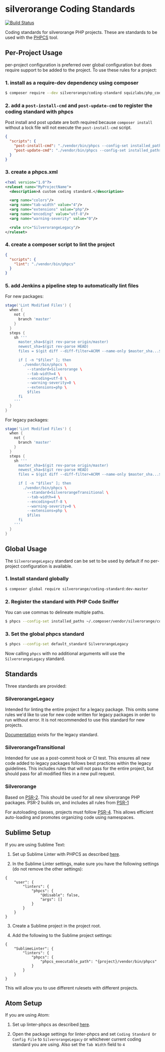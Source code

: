 silverorange Coding Standards
=============================
[![Build Status](https://travis-ci.org/silverorange/coding-standard.svg?branch=master)](https://travis-ci.org/silverorange/coding-standard)

Coding standards for silverorange PHP projects. These are standards to be used
with the [PHPCS](https://github.com/squizlabs/PHP_CodeSniffer/wiki) tool.

Per-Project Usage
-----------------
per-project configuration is preferred over global configuration but does
require support to be added to the project. To use these rules for a project:

### 1. install as a require-dev dependency using composer
```sh
$ composer require --dev silverorange/coding-standard squizlabs/php_codesniffer
```

### 2. add a `post-install-cmd` and `post-update-cmd` to register the coding standard with phpcs
Post install and post update are both required because `composer install` without a lock file will not execute the `post-install-cmd` script.
```json
{
  "scripts": {
    "post-install-cmd": "./vendor/bin/phpcs --config-set installed_paths vendor/silverorange/coding-standard/src",
    "post-update-cmd": "./vendor/bin/phpcs --config-set installed_paths vendor/silverorange/coding-standard/src"
  }
}
```

### 3. create a phpcs.xml
```xml
<?xml version="1.0"?>
<ruleset name="MyProjectName">
  <description>A custom coding standard.</description>

  <arg name="colors"/>
  <arg name="tab-width" value="4"/>
  <arg name="extensions" value="php"/>
  <arg name="encoding" value="utf-8"/>
  <arg name="warning-severity" value="0"/>

  <rule src="SilverorangeLegacy"/>
</ruleset>
```

### 4. create a composer script to lint the project
```json
{
  "scripts": {
    "lint": "./vendor/bin/phpcs"
  }
}
```

### 5. add Jenkins a pipeline step to automatically lint files
For new packages:
```groovy
stage('Lint Modified Files') {
  when {
    not {
      branch 'master'
    }
  }
  steps {
    sh '''
      master_sha=$(git rev-parse origin/master)
      newest_sha=$(git rev-parse HEAD)
      files = $(git diff --diff-filter=ACRM --name-only $master_sha...$newest_sha)

      if [ -n "$files" ]; then
        ./vendor/bin/phpcs \
          --standard=Silverorange \
          --tab-width=4 \
          --encoding=utf-8 \
          --warning-severity=0 \
          --extensions=php \
          $files
      fi
    '''
  }
}
```

For legacy packages:
```groovy
stage('Lint Modified Files') {
  when {
    not {
      branch 'master'
    }
  }
  steps {
    sh '''
      master_sha=$(git rev-parse origin/master)
      newest_sha=$(git rev-parse HEAD)
      files = $(git diff --diff-filter=ACRM --name-only $master_sha...$newest_sha)

      if [ -n "$files" ]; then
        ./vendor/bin/phpcs \
          --standard=SilverorangeTransitional \
          --tab-width=4 \
          --encoding=utf-8 \
          --warning-severity=0 \
          --extensions=php \
          $files
      fi
    '''
  }
}
```

Global Usage
------------
The `SilverorangeLegacy` standard can be set to be used by default if no
per-project configuration is available.

### 1. Install standard globally
```sh
$ composer global require silverorange/coding-standard:dev-master
```

### 2. Register the standard with PHP Code Sniffer

You can use commas to delineate multiple paths.

```sh
$ phpcs --config-set installed_paths ~/.composer/vendor/silverorange/coding-standard/src
```

### 3. Set the global phpcs standard
```sh
$ phpcs --config-set default_standard SilverorangeLegacy
```

Now calling `phpcs` with no additional arguments will use the
`SilverorangeLegacy` standard.

Standards
---------
Three standards are provided:

### SilverorangeLegacy
Intended for linting the entire project for a legacy package. This omits some
rules we'd like to use for new code written for legacy packages in order to
run without error. It is not recommended to use this standard for new projects.

[Documentation](doc/legacy/README.md) exists for the legacy standard.

### SilverorangeTransitional
Intended for use as a post-commit hook or CI test. This ensures all new code
added to legacy packages follows best practices within the legacy guidelines.
This includes rules that will not pass for the entire project, but should pass
for all modified files in a new pull request.

### Silverorange
Based on [PSR-2](http://www.php-fig.org/psr/psr-2/). This should be used for
all new silverorange PHP packages. PSR-2 builds on, and includes all rules
from [PSR-1](http://www.php-fig.org/psr/psr-1/)

For autoloading classes, projects must follow
[PSR-4](http://www.php-fig.org/psr/psr-4/). This allows efficient auto-loading
and promotes organizing code using namespaces.

Sublime Setup
-------------
If you are using Sublime Text:

1. Set up Sublime Linter with PHPCS as described [here](https://github.com/SublimeLinter/SublimeLinter-phpcs).

2. In the Sublime Linter settings, make sure you have the following settings (do not remove the other settings):

```
{
    "user": {
        "linters": {
            "phpcs": {
                "@disable": false,
                "args": []
            }
        }
    }
}

```

3. Create a Sublime project in the project root.

4. Add the following to the Sublime project settings:

```
{
    "SublimeLinter": {
        "linters": {
            "phpcs": {
                "phpcs_executable_path": "{project}/vendor/bin/phpcs"
            }
        }
    }
}

```

This will allow you to use different rulesets with different projects.

Atom Setup
----------
If you are using Atom:

1. Set up linter-phpcs as described [here](https://atom.io/packages/linter-phpcs).

2. Open the package settings for linter-phpcs and set `Coding Standard Or Config File` to `SilverorangeLegacy` or whichever current coding standard you are using.  Also set the `Tab Width` field to `4`

